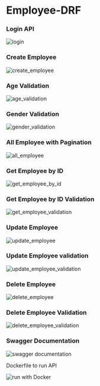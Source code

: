 # Employee-DRF

<h3>Login API</h3>

![login](https://user-images.githubusercontent.com/70807333/226556711-b13463fe-f10a-4c5e-8c2d-b883aaea4608.png)

<h3>Create Employee</h3>

![create_employee](https://user-images.githubusercontent.com/70807333/226556830-b81f7aff-d25c-4887-aea3-c91cb2ba8f80.png)

<h3>Age Validation</h3>

![age_validation](https://user-images.githubusercontent.com/70807333/226557026-6c8da447-ba9c-40d1-b3a6-c4b4f482cb24.png)

<h3>Gender Validation</h3>

![gender_validation](https://user-images.githubusercontent.com/70807333/226557105-f6947dd2-6cf2-4724-b3eb-40ae3ab828de.png)

<h3>All Employee with Pagination</h3>

![all_employee](https://user-images.githubusercontent.com/70807333/226557447-4c01d3a5-bb2a-4bfe-ac01-91f19388346d.png)

<h3>Get Employee by ID</h3>

![get_employee_by_id](https://user-images.githubusercontent.com/70807333/226557618-4e120856-b447-4315-bb2d-bf2e2fce9e40.png)

<h3>Get Employee by ID Validation</h3>

![get_employee_validation](https://user-images.githubusercontent.com/70807333/226557756-5d9ba51f-4334-4c8e-bcc6-5745801fabac.png)

<h3>Update Employee</h3>

![update_employee](https://user-images.githubusercontent.com/70807333/226557872-bc7f871f-f84e-4382-a0d9-17d034727e88.png)

<h3>Update Employee validation</h3>

![update_employee_validation](https://user-images.githubusercontent.com/70807333/226558028-7ad0359c-58fb-4179-a41e-c30bb444a5b1.png)

<h3>Delete Employee</h3>

![delete_employee](https://user-images.githubusercontent.com/70807333/226558185-a0bf4e47-a399-4f07-89c6-c6662703b90e.png)

<h3>Delete Employee Validation</h3>

![delete_employee_validation](https://user-images.githubusercontent.com/70807333/226558328-335199c4-82b0-41e1-ba4b-3568f5c0998d.png)

<h3>Swagger Documentation</h3>

![swagger documentation](https://user-images.githubusercontent.com/70807333/226558560-4a8fe1b5-d192-45b0-a878-f515f15fb0cf.png)

Dockerfile to run API

![run with Docker](https://user-images.githubusercontent.com/70807333/226559506-5133ef62-93b5-4104-ab49-32a053f28959.png)

